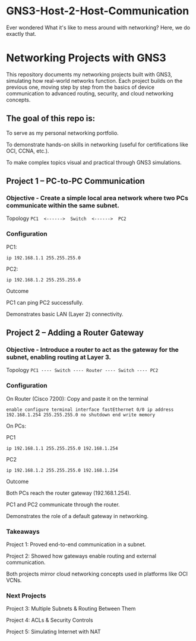# GNS3-Host-2-Host-Communication
Ever wondered What it's like to mess around with networking? Here, we do exactly that.
# Networking Projects with GNS3

This repository documents my networking projects built with GNS3, simulating how real-world networks function.
Each project builds on the previous one, moving step by step from the basics of device communication to advanced routing, security, and cloud networking concepts.

## The goal of this repo is:

To serve as my personal networking portfolio.

To demonstrate hands-on skills in networking (useful for certifications like OCI, CCNA, etc.).

To make complex topics visual and practical through GNS3 simulations.

## Project 1 – PC-to-PC Communication


### Objective - Create a simple local area network where two PCs communicate within the same subnet.

Topology
`PC1  <------>  Switch  <------>  PC2`

### Configuration

PC1:

`ip 192.168.1.1 255.255.255.0`


PC2:

`ip 192.168.1.2 255.255.255.0`

Outcome

PC1 can ping PC2 successfully.

Demonstrates basic LAN (Layer 2) connectivity.

## Project 2 – Adding a Router Gateway

### Objective - Introduce a router to act as the gateway for the subnet, enabling routing at Layer 3.

Topology
`PC1 ---- Switch ---- Router ---- Switch ---- PC2`

### Configuration
On Router (Cisco 7200):
Copy and paste it on the terminal

`enable
configure terminal
interface fastEthernet 0/0
ip address 192.168.1.254 255.255.255.0
no shutdown
end
write memory`

On PCs:

PC1

`ip 192.168.1.1 255.255.255.0 192.168.1.254`


PC2

`ip 192.168.1.2 255.255.255.0 192.168.1.254`

Outcome

Both PCs reach the router gateway (192.168.1.254).

PC1 and PC2 communicate through the router.

Demonstrates the role of a default gateway in networking.


### Takeaways

Project 1: Proved end-to-end communication in a subnet.

Project 2: Showed how gateways enable routing and external communication.

Both projects mirror cloud networking concepts used in platforms like OCI VCNs.

###  Next Projects

Project 3: Multiple Subnets & Routing Between Them

Project 4: ACLs & Security Controls

Project 5: Simulating Internet with NAT

